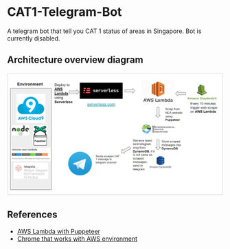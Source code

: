 # CAT1-Telegram-Bot
 A telegram bot that tell you CAT 1 status of areas in Singapore. Bot is currently disabled.
 
## Architecture overview diagram
![Image of App Architecture](/images/Architecture.PNG)

## References
* [AWS Lambda with Puppeteer](https://www.serverless.com/examples/aws-node-puppeteer)
* [Chrome that works with AWS environment](https://github.com/alixaxel/chrome-aws-lambda)

